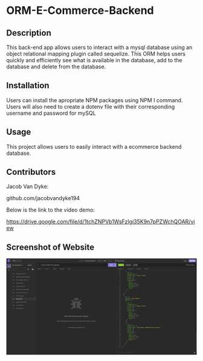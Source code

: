 # ORM-E-Commerce-Backend

## Description

This back-end app allows users to interact with a mysql database using an object relational mapping plugin called sequelize. This ORM helps users quickly and efficiently
see what is available in the database, add to the database and delete from the database. 

## Installation

Users can install the apropriate NPM packages using NPM I command.
Users will also need to create a dotenv file with their corresponding username and password for mySQL

## Usage

This project allows users to easily interact with a ecommerce backend database.

## Contributors

Jacob Van Dyke: 

github.com/jacobvandyke194

Below is the link to the video demo:

https://drive.google.com/file/d/1tchZNPVb1WsFzIgi35K9n7pPZWchQOAR/view 


## Screenshot of Website

![alt="Screenshot of back end application"](./Develop/assets/Capture.JPG)



